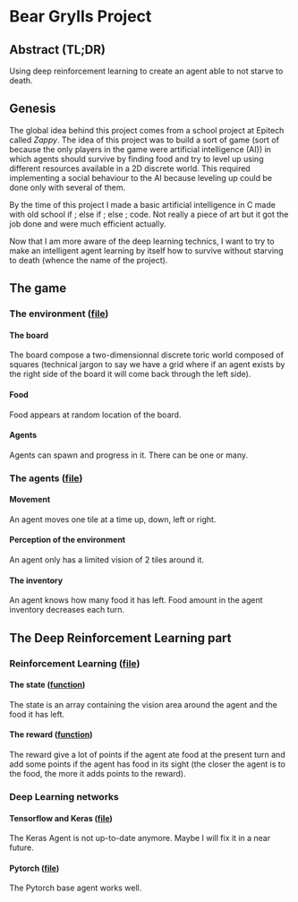 # Bear Grylls Project

## Abstract (TL;DR)

Using deep reinforcement learning to create an agent able to not starve to death.

## Genesis

The global idea behind this project comes from a school project at Epitech called _Zappy_. The idea of this project was to build a sort of game (sort of because the only players in the game were artificial intelligence (AI)) in which agents should survive by finding food and try to level up using different resources available in a 2D discrete world. This required implementing a social behaviour to the AI because leveling up could be done only with several of them.

By the time of this project I made a basic artificial intelligence in C made with old school if ; else if ; else ; code. Not really a piece of art but it got the job done and were much efficient actually.

Now that I am more aware of the deep learning technics, I want to try to make an intelligent agent learning by itself how to survive without starving to death (whence the name of the project).

## The game

### The environment ([file](game/Game.py))

#### The board

The board compose a two-dimensionnal discrete toric world composed of squares (technical jargon to say we have a grid where if an agent exists by the right side of the board it will come back through the left side).

#### Food

Food appears at random location of the board.

#### Agents 

Agents can spawn and progress in it. There can be one or many.

### The agents ([file](game/Player.py))

#### Movement

An agent moves one tile at a time up, down, left or right.

#### Perception of the environment

An agent only has a limited vision of 2 tiles around it.

#### The inventory

An agent knows how many food it has left. Food amount in the agent inventory decreases each turn.

## The Deep Reinforcement Learning part

### Reinforcement Learning ([file](network/NetworkWrapper.py))

#### The state ([function](https://github.com/erwan-simon/bear_grylls_project/blob/3aa957d1d095d81f8fb10284d347027499e242e5/network/NetworkWrapper.py#L19))

The state is an array containing the vision area around the agent and the food it has left.

#### The reward ([function](https://github.com/erwan-simon/bear_grylls_project/blob/3aa957d1d095d81f8fb10284d347027499e242e5/network/NetworkWrapper.py#L27))

The reward give a lot of points if the agent ate food at the present turn and add some points if the agent has food in its sight (the closer the agent is to the food, the more it adds points to the reward).

### Deep Learning networks

#### Tensorflow and Keras ([file](network/base/KerasAgent.py))

The Keras Agent is not up-to-date anymore. Maybe I will fix it in a near future.

#### Pytorch ([file](network/base/BasePytorch.py))

The Pytorch base agent works well.
